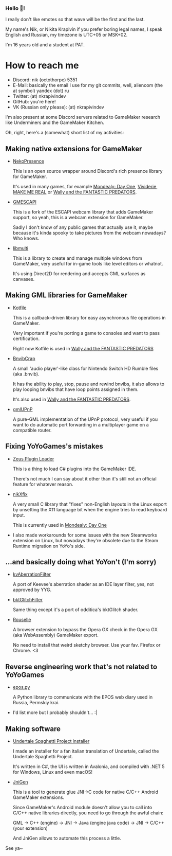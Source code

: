 ### Hello 👋!

I really don't like emotes so that wave will be the first and the last.

<!-- and I also hate markdown... >:( -->

My name's Nik, or Nikita Krapivin if you prefer boring legal names, I speak English and Russian, my timezone is UTC+05 or MSK+02.

I'm 16 years old and a student at PAT.

# How to reach me

- Discord: nik (octothorpe) 5351
- E-Mail: basically the email I use for my git commits, well, alienoom (the at symbol) yandex (dot) ru
- Twitter: (at) nkrapivindev
- GitHub: you're here!
- VK (Russian only please): (at) nkrapivindev

I'm also present at some Discord servers related to GameMaker research like Underminers and the GameMaker Kitchen.

Oh, right, here's a (somewhat) short list of my activities:

## Making native extensions for GameMaker

- [NekoPresence](https://github.com/nkrapivin/NekoPresence)

    This is an open source wrapper around Discord's rich presence library for GameMaker.
    
    It's used in many games, for example [Mondealy: Day One](https://store.steampowered.com/app/1591570/Mondealy_Day_One/), [Vividerie](https://store.steampowered.com/app/1769200/Vividerie/), [MAKE ME REAL](https://asire.itch.io/make-me-real) or [Wally and the FANTASTIC PREDATORS](https://store.steampowered.com/app/1077450/Wally_and_the_FANTASTIC_PREDATORS/).

- [GMESCAPI](https://github.com/nkrapivin/GMESCAPI)

    This is a fork of the ESCAPI webcam library that adds GameMaker support, so yeah, this is a webcam extension for GameMaker.
    
    Sadly I don't know of any public games that actually use it, maybe because it's kinda spooky to take pictures from the webcam nowadays? Who knows.

- [libmulti](https://github.com/nkrapivin/libmulti)

    This is a library to create and manage multiple windows from GameMaker, very useful for in-game tools like level editors or whatnot.
    
    It's using Direct2D for rendering and accepts GML surfaces as canvases.

## Making GML libraries for GameMaker

- [Kotfile](https://github.com/nkrapivin/kotfile)

    This is a callback-driven library for easy asynchronous file operations in GameMaker.
    
    Very important if you're porting a game to consoles and want to pass certification.
    
    Right now Kotfile is used in [Wally and the FANTASTIC PREDATORS](https://store.steampowered.com/app/1077450/Wally_and_the_FANTASTIC_PREDATORS/)

- [BnvibCrap](https://gist.github.com/nkrapivin/6ae530e8b017bb48d78511f7514c1f09)

    A small 'audio player'-like class for Nintendo Switch HD Rumble files (aka .bnvib).
    
    It has the ability to play, stop, pause and rewind bnvibs, it also allows to play looping bnvibs that have loop points assigned in them.
    
    It's also used in [Wally and the FANTASTIC PREDATORS](https://store.steampowered.com/app/1077450/Wally_and_the_FANTASTIC_PREDATORS/).
    
- [gmlUPnP](https://github.com/nkrapivin/gmlUPnP)

    A pure-GML implementation of the UPnP protocol, very useful if you want to do automatic port forwarding in a multiplayer game on a compatible router.

## Fixing YoYoGames's mistakes

- [Zeus Plugin Loader](https://github.com/ZeusPlugins/ZeusPluginLoader)

    This is a thing to load C# plugins into the GameMaker IDE.
    
    There's not much I can say about it other than it's still not an official feature for whatever reason.

- [nikXfix](https://gist.github.com/nkrapivin/452c1509559cff0945f141910aa098a8)

    A very small C library that "fixes" non-English layouts in the Linux export by unsetting the X11 language bit when the engine tries to read keyboard input.
    
    This is currently used in [Mondealy: Day One](https://store.steampowered.com/app/1591570/Mondealy_Day_One/)

- I also made workarounds for some issues with the new Steamworks extension on Linux, but nowadays they're obsolete due to the Steam Runtime migration on YoYo's side.

## ...and basically doing what YoYon't (I'm sorry)

- [kvAberrationFilter](https://github.com/nkrapivin/kvAberrationFilter)

    A port of Keevee's aberration shader as an IDE layer filter, yes, not approved by YYG.

- [bktGlitchFilter](https://github.com/nkrapivin/bktGlitchFilter)

    Same thing except it's a port of odditica's bktGlitch shader.
    
- [Rouselle](https://github.com/nkrapivin/Rouselle)

    A browser extension to bypass the Opera GX check in the Opera GX (aka WebAssembly) GameMaker export.
    
    No need to install that weird sketchy browser. Use your fav. Firefox or Chrome. <3

## Reverse engineering work that's not related to YoYoGames

- [epos.py](https://github.com/nkrapivin/epos.py)

    A Python library to communicate with the EPOS web diary used in Russia, Permskiy krai.
    
- I'd list more but I probably shouldn't... :|

## Making software

- [Undertale Spaghetti Project installer](https://github.com/USPAssets/Installer)

    I made an installer for a fan italian translation of Undertale, called the Undertale Spaghetti Project.
    
    It's written in C#, the UI is written in Avalonia, and compiled with .NET 5 for Windows, Linux and even macOS!

- [JniGen](https://github.com/nkrapivin/JniGen)

    This is a tool to generate glue JNI->C code for native C/C++ Android GameMaker extensions.
    
    Since GameMaker's Android module doesn't allow you to call into C/C++ native libraries directly, you need to go through the awful chain:
    
    GML -> C++ (engine) -> JNI -> Java (engine java code) -> JNI -> C/C++ (your extension)
    
    And JniGen allows to automate this process a little.

See ya~
